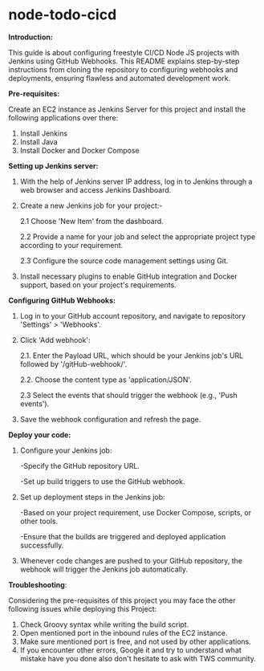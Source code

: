 # node-todo-cicd

**Introduction:**

This guide is about configuring freestyle CI/CD Node JS projects with Jenkins using GitHub Webhooks. This README explains step-by-step instructions from cloning the repository to configuring webhooks and deployments, ensuring flawless and automated development work. 

**Pre-requisites:**

Create an EC2 instance as Jenkins Server for this project and install the following applications over there:
1. Install Jenkins
2. Install Java
3. Install Docker and Docker Compose

**Setting up Jenkins server:**

1. With the help of Jenkins server IP address, log in to Jenkins through a web browser and access Jenkins Dashboard.
2. Create a new Jenkins job for your project:-

   2.1 Choose 'New Item' from the dashboard.
   
   2.2 Provide a name for your job and select the appropriate project type according to your requirement.

   2.3 Configure the source code management settings using Git.

4. Install necessary plugins to enable GitHub integration and Docker support, based on your project's requirements.

**Configuring GitHub Webhooks:**

1. Log in to your GitHub account repository, and navigate to repository 'Settings' > 'Webhooks'.
2. Click 'Add webhook':

   2.1. Enter the Payload URL, which should be your Jenkins job's URL followed by '/gitHub-webhook/'.

   2.2. Choose the content type as 'application/JSON'.

   2.3 Select the events that should trigger the webhook (e.g., 'Push events').  

3. Save the webhook configuration and refresh the page.

**Deploy your code:**

1. Configure your Jenkins job:

   -Specify the GitHub repository URL.

   -Set up build triggers to use the GitHub webhook.

2. Set up deployment steps in the Jenkins job:

   -Based on your project requirement, use Docker Compose, scripts, or other tools.

   -Ensure that the builds are triggered and deployed  application successfully.

3. Whenever code changes are pushed to your GitHub repository, the webhook will trigger the Jenkins job automatically.

**Troubleshooting**:

Considering the pre-requisites of this project you may face the other following issues while deploying this Project:

1. Check Groovy syntax while writing the build script.
2. Open mentioned port in the inbound rules of the EC2 instance.
3. Make sure mentioned port is free, and not used by other applications.
4. If you encounter other errors, Google it and try to understand what mistake have you done also don't hesitate to ask with TWS community. 





